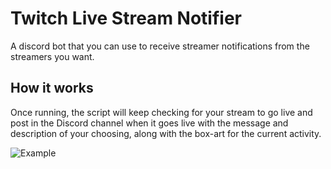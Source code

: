 # Twitch Live Stream Notifier
A discord bot that you can use to receive streamer notifications from the streamers you want.

## How it works
Once running, the script will keep checking for your stream to go live and post in the Discord channel when it goes live with the message and description of your choosing, along with the box-art for the current activity.

![Example ](https://prnt.sc/nmSmKpsbDSRj)
